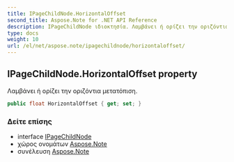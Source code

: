 ```yaml
---
title: IPageChildNode.HorizontalOffset
second_title: Aspose.Note for .NET API Reference
description: IPageChildNode ιδιοκτησία. Λαμβάνει ή ορίζει την οριζόντια μετατόπιση.
type: docs
weight: 10
url: /el/net/aspose.note/ipagechildnode/horizontaloffset/
---
```

## IPageChildNode.HorizontalOffset property

Λαμβάνει ή ορίζει την οριζόντια μετατόπιση.

```csharp
public float HorizontalOffset { get; set; }
```

### Δείτε επίσης

* interface [IPageChildNode](../)
* χώρος ονομάτων [Aspose.Note](../../ipagechildnode/)
* συνέλευση [Aspose.Note](../../../)


